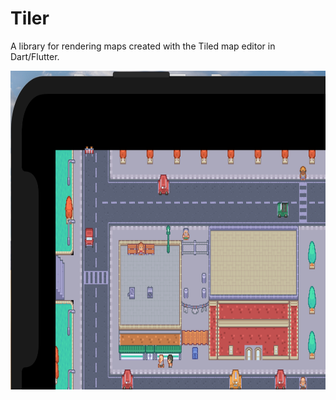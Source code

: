 # Tiler

A library for rendering maps created with the Tiled map editor in Dart/Flutter.

<img src="https://github.com/DanTup/tiler/blob/master/doc/screenshots/simple_example.png" width="840" height="510" />

